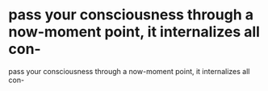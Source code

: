 # pass your consciousness through a now-moment point, it internalizes all con-

pass your consciousness through a now-moment point, it internalizes all con-